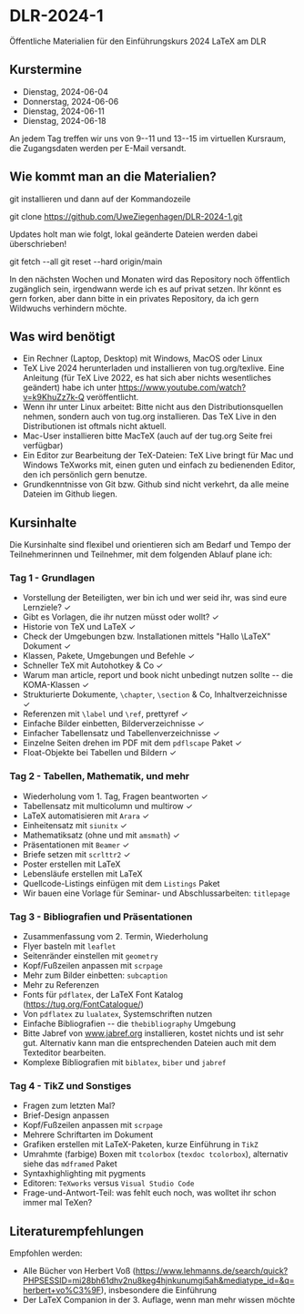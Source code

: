 # DLR-2024-1

Öffentliche Materialien für den Einführungskurs 2024 LaTeX am DLR

## Kurstermine

* Dienstag, 2024-06-04
* Donnerstag, 2024-06-06
* Dienstag, 2024-06-11
* Dienstag, 2024-06-18

An jedem Tag treffen wir uns von 9--11 und 13--15 im virtuellen Kursraum, die Zugangsdaten werden per E-Mail versandt.

## Wie kommt man an die Materialien?

git installieren und dann auf der Kommandozeile

git clone https://github.com/UweZiegenhagen/DLR-2024-1.git

Updates holt man wie folgt, lokal geänderte Dateien werden dabei überschrieben!

git fetch --all
git reset --hard origin/main

In den nächsten Wochen und Monaten wird das Repository noch öffentlich zugänglich sein, 
irgendwann werde ich es auf privat setzen. Ihr könnt es gern forken, aber dann
bitte in ein privates Repository, da ich gern Wildwuchs verhindern möchte.


## Was wird benötigt

* Ein Rechner (Laptop, Desktop) mit Windows, MacOS oder Linux
* TeX Live 2024 herunterladen und installieren von tug.org/texlive. Eine Anleitung (für TeX Live 2022, es hat sich aber nichts wesentliches geändert) habe ich unter https://www.youtube.com/watch?v=k9KhuZz7k-Q veröffentlicht.
* Wenn ihr unter Linux arbeitet: Bitte nicht aus den Distributionsquellen nehmen, sondern auch von tug.org installieren. Das TeX Live in den Distributionen ist oftmals nicht aktuell. 
* Mac-User installieren bitte MacTeX (auch auf der tug.org Seite frei verfügbar)
* Ein Editor zur Bearbeitung der TeX-Dateien: TeX Live bringt für Mac und Windows TeXworks mit, einen guten und einfach zu bedienenden Editor, den ich persönlich gern benutze.
* Grundkenntnisse von Git bzw. Github sind nicht verkehrt, da alle meine Dateien im Github liegen.

## Kursinhalte

Die Kursinhalte sind flexibel und orientieren sich am Bedarf und Tempo der Teilnehmerinnen und Teilnehmer, mit dem folgenden Ablauf plane ich:

### Tag 1 - Grundlagen

* Vorstellung der Beteiligten, wer bin ich und wer seid ihr, was sind eure Lernziele? ✓
* Gibt es Vorlagen, die ihr nutzen müsst oder wollt? ✓
* Historie von TeX und LaTeX ✓
* Check der Umgebungen bzw. Installationen mittels "Hallo \LaTeX" Dokument ✓
* Klassen, Pakete, Umgebungen und Befehle ✓
* Schneller TeX mit Autohotkey & Co ✓
* Warum man article, report und book nicht unbedingt nutzen sollte -- die KOMA-Klassen ✓
* Strukturierte Dokumente, ``\chapter``, ``\section`` & Co, Inhaltverzeichnisse ✓
* Referenzen mit ``\label`` und ``\ref``, prettyref ✓
* Einfache Bilder einbetten, Bilderverzeichnisse ✓
* Einfacher Tabellensatz und Tabellenverzeichnisse ✓
* Einzelne Seiten drehen im PDF mit dem ``pdflscape`` Paket ✓
* Float-Objekte bei Tabellen und Bildern ✓

### Tag 2 - Tabellen, Mathematik, und mehr

* Wiederholung vom 1. Tag, Fragen beantworten ✓
* Tabellensatz mit multicolumn und multirow ✓
* LaTeX automatisieren mit ``Arara`` ✓
* Einheitensatz mit ``siunitx`` ✓
* Mathematiksatz (ohne und mit ``amsmath``) ✓
* Präsentationen mit ``Beamer`` ✓
* Briefe setzen mit ``scrlttr2`` ✓
* Poster erstellen mit LaTeX
* Lebensläufe erstellen mit LaTeX
* Quellcode-Listings einfügen mit dem ``Listings`` Paket
* Wir bauen eine Vorlage für Seminar- und Abschlussarbeiten: ``titlepage``


### Tag 3 - Bibliografien und Präsentationen

* Zusammenfassung vom 2. Termin, Wiederholung
* Flyer basteln mit ``leaflet``
* Seitenränder einstellen mit ``geometry``
* Kopf/Fußzeilen anpassen mit ``scrpage``
* Mehr zum Bilder einbetten: ``subcaption`` 
* Mehr zu Referenzen
* Fonts für ``pdflatex``, der LaTeX Font Katalog (https://tug.org/FontCatalogue/)
* Von ``pdflatex`` zu ``lualatex``, Systemschriften nutzen
* Einfache Bibliografien -- die ``thebibliography`` Umgebung
* Bitte Jabref von www.jabref.org installieren, kostet nichts und ist sehr gut. Alternativ kann man die entsprechenden Dateien auch mit dem Texteditor bearbeiten.
* Komplexe Bibliografien mit ``biblatex``, ``biber`` und ``jabref``

### Tag 4 - TikZ und Sonstiges

* Fragen zum letzten Mal?
* Brief-Design anpassen
* Kopf/Fußzeilen anpassen mit ``scrpage``
* Mehrere Schriftarten im Dokument
* Grafiken erstellen mit LaTeX-Paketen, kurze Einführung in ``TikZ``
* Umrahmte (farbige) Boxen mit ``tcolorbox`` (``texdoc tcolorbox``), alternativ siehe das ``mdframed`` Paket
* Syntaxhighlighting mit pygments
* Editoren: ``TeXworks`` versus ``Visual Studio Code`` 
* Frage-und-Antwort-Teil: was fehlt euch noch, was wolltet ihr schon immer mal TeXen?

## Literaturempfehlungen

Empfohlen werden:

* Alle Bücher von Herbert Voß (https://www.lehmanns.de/search/quick?PHPSESSID=mi28bh61dhv2nu8keg4hjnkunumgi5ah&mediatype_id=&q=herbert+vo%C3%9F), insbesondere die Einführung
* Der LaTeX Companion in der 3. Auflage, wenn man mehr wissen möchte

